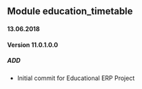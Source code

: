 ## Module education_timetable

#### 13.06.2018
#### Version 11.0.1.0.0
##### ADD
- Initial commit for Educational ERP Project
